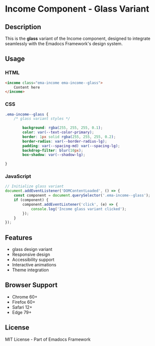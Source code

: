 # Income Component - Glass Variant

## Description
This is the **glass** variant of the Income component, designed to integrate seamlessly with the Emadocs Framework's design system.

## Usage

### HTML
```html
<income class="ema-income ema-income--glass">
    Content here
</income>
```

### CSS
```css
.ema-income--glass {
    /* glass variant styles */
    
        background: rgba(255, 255, 255, 0.1);
        color: var(--text-color-primary);
        border: 1px solid rgba(255, 255, 255, 0.2);
        border-radius: var(--border-radius-lg);
        padding: var(--spacing-md) var(--spacing-lg);
        backdrop-filter: blur(10px);
        box-shadow: var(--shadow-lg);
    
}
```

### JavaScript
```javascript
// Initialize glass variant
document.addEventListener('DOMContentLoaded', () => {
    const component = document.querySelector('.ema-income--glass');
    if (component) {
        component.addEventListener('click', (e) => {
            console.log('Income glass variant clicked');
        });
    }
});
```

## Features
- glass design variant
- Responsive design
- Accessibility support
- Interactive animations
- Theme integration

## Browser Support
- Chrome 60+
- Firefox 60+
- Safari 12+
- Edge 79+

## License
MIT License - Part of Emadocs Framework
